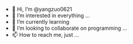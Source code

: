 - 👋 Hi, I’m @yangzuo0621
- 👀 I’m interested in everything ...
- 🌱 I’m currently learning 
- 💞️ I’m looking to collaborate on programming ...
- 📫 How to reach me, just ...

<!---
yangzuo0621/yangzuo0621 is a ✨ special ✨ repository because its `README.md` (this file) appears on your GitHub profile.
You can click the Preview link to take a look at your changes.
--->
